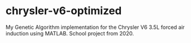# chrysler-v6-optimized
My Genetic Algorithm implementation for the Chrysler V6 3.5L forced air induction using MATLAB. School project from 2020.
